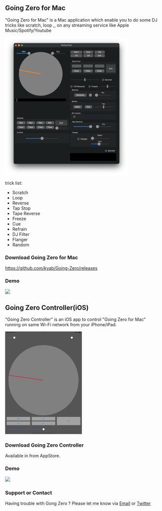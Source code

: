 ## Going Zero for Mac

"Going Zero for Mac" is a Mac application which enable you to do some DJ tricks like scratch, loop ,, on any streaming service like Apple Music/Spotify/Youtube

<p align＝"center"><img src="./GoingZero_forMac.png" alt="Going Zero for Mac" width="400"/></p>

trick list:
- Scratch
- Loop
- Reverse
- Tap Stop
- Tape Reverse
- Freeze
- Cue
- Refrain
- DJ Filter
- Flanger
- Random

### Download Going Zero for Mac
https://github.com/kyab/Going-Zero/releases

### Demo
[![](https://img.youtube.com/vi/wMbHxi1-s9s/0.jpg)](https://www.youtube.com/watch?v=wMbHxi1-s9s)


## Going Zero Controller(iOS)
"Going Zero Controller" is an iOS app to control "Going Zero for Mac" running on same Wi-Fi network from your iPhone/iPad.
<p align＝"center"><img src="./GoingZero_iPad.png" alt="Going Zero Controller" width="250"/></p>

### Download Going Zero Controller
Available in from AppStore.

### Demo
[![](https://img.youtube.com/vi/KmAr8PCVP08/0.jpg)](https://www.youtube.com/watch?v=KmAr8PCVP08)


### Support or Contact

Having trouble with Gong Zero ? Please let me know via [Email](kyossi212@gmail.com) or [Twitter](https://twitter.com/kyab212)
